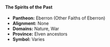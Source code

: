 #### The Spirits of the Past
- **Pantheon:** Eberron (Other Faiths of Eberron)
- **Alignment:** None
- **Domains:** Nature, War
- **Province:** Elven ancestors
- **Symbol:** Varies